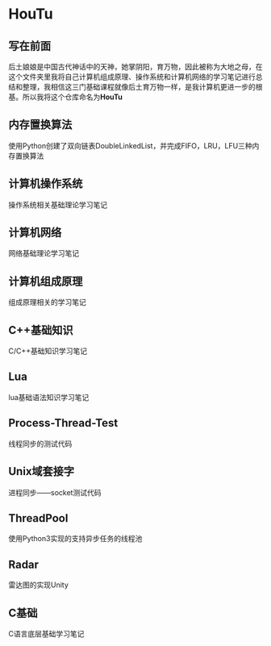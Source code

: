 # HouTu

## 写在前面

后土娘娘是中国古代神话中的天神，她掌阴阳，育万物，因此被称为大地之母，在这个文件夹里我将自己计算机组成原理、操作系统和计算机网络的学习笔记进行总结和整理，我相信这三门基础课程就像后土育万物一样，是我计算机更进一步的根基。所以我将这个仓库命名为**HouTu**

## 内存置换算法

使用Python创建了双向链表DoubleLinkedList，并完成FIFO，LRU，LFU三种内存置换算法

## 计算机操作系统
操作系统相关基础理论学习笔记

## 计算机网络
网络基础理论学习笔记

## 计算机组成原理
组成原理相关的学习笔记

## C++基础知识
C/C++基础知识学习笔记

## Lua
lua基础语法知识学习笔记

## Process-Thread-Test
线程同步的测试代码

## Unix域套接字
进程同步——socket测试代码

## ThreadPool
使用Python3实现的支持异步任务的线程池

## Radar 
雷达图的实现Unity

## C基础
C语言底层基础学习笔记
